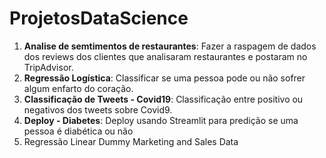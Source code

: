 # ProjetosDataScience

1. **Analise de semtimentos de restaurantes**: Fazer a raspagem de dados dos reviews dos clientes que analisaram restaurantes e postaram no TripAdvisor.
2. **Regressão Logística**: Classificar se uma pessoa pode ou não sofrer algum enfarto do coração.
3. **Classificação de Tweets -  Covid19**: Classificação entre positivo ou negativos dos tweets sobre Covid9.
4. **Deploy - Diabetes**: Deploy usando Streamlit para predição se uma pessoa é diabética ou não
5. Regressão Linear Dummy Marketing and Sales Data
